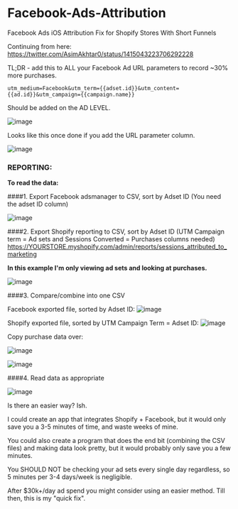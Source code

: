 # Facebook-Ads-Attribution
Facebook Ads iOS Attribution Fix for Shopify Stores With Short Funnels

Continuing from here: https://twitter.com/AsimAkhtar0/status/1415043223706292228

TL;DR - add this to ALL your Facebook Ad URL parameters to record ~30% more purchases.

`utm_medium=Facebook&utm_term={{adset.id}}&utm_content={{ad.id}}&utm_campaign={{campaign.name}}`

Should be added on the AD LEVEL.

![image](https://user-images.githubusercontent.com/87388055/125772183-593d4df8-edd0-40db-826d-b55966a3bde7.png)

Looks like this once done if you add the URL parameter column.

![image](https://user-images.githubusercontent.com/87388055/125774851-c0f83f02-5d17-4c6a-86d0-89b310f305cc.png)


### REPORTING:

**To read the data:**


####1. Export Facebook adsmanager to CSV, sort by Adset ID (You need the adset ID column)

![image](https://user-images.githubusercontent.com/87388055/125773254-eb4c2160-e66e-45d7-aeee-81b77e894a3e.png)


####2. Export Shopify reporting to CSV, sort by Adset ID (UTM Campaign term = Ad sets and Sessions Converted = Purchases columns needed)
https://YOURSTORE.myshopify.com/admin/reports/sessions_attributed_to_marketing

**In this example I'm only viewing ad sets and looking at purchases.**

![image](https://user-images.githubusercontent.com/87388055/125773442-2768956f-9d18-4bdd-81f9-ac77af73f80f.png)


####3. Compare/combine into one CSV

Facebook exported file, sorted by Adset ID:
![image](https://user-images.githubusercontent.com/87388055/125775889-c98d86a2-051d-4d7c-ab86-e916646dcc92.png)

Shopify exported file, sorted by UTM Campaign Term = Adset ID:
![image](https://user-images.githubusercontent.com/87388055/125775997-8bcd227d-98a4-4a0a-ab1e-1a444273d9c7.png)


Copy purchase data over:

![image](https://user-images.githubusercontent.com/87388055/125776587-074149e4-b4e4-4f3a-b81b-cff0a3156e32.png)

![image](https://user-images.githubusercontent.com/87388055/125776674-bf1bbcfb-4a78-4f0e-9700-e79d963c702d.png)


####4. Read data as appropriate

![image](https://user-images.githubusercontent.com/87388055/125776956-b39a3912-47b4-42c7-9978-77fda6658d06.png)


Is there an easier way? Ish. 

I could create an app that integrates Shopify + Facebook, but it would only save you a 3-5 minutes of time, and waste weeks of mine.

You could also create a program that does the end bit (combining the CSV files) and making data look pretty, but it would probably only save you a few minutes.

You SHOULD NOT be checking your ad sets every single day regardless, so 5 minutes per 3-4 days/week is negligible.


After $30k+/day ad spend you might consider using an easier method. Till then, this is my "quick fix".
